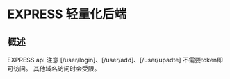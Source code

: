 # EXPRESS 轻量化后端
## 概述
EXPRESS api
注意 [/user/login]、[/user/add]、[/user/upadte] 不需要token即可访问。
其他域名访问时会受限。